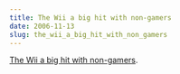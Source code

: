 ```yaml
---
title: The Wii a big hit with non-gamers
date: 2006-11-13
slug: the_wii_a_big_hit_with_non_gamers
---
```

<p><a href="http://gonintendo.com/?p=8433">The Wii a big hit with non-gamers</a>.</p>